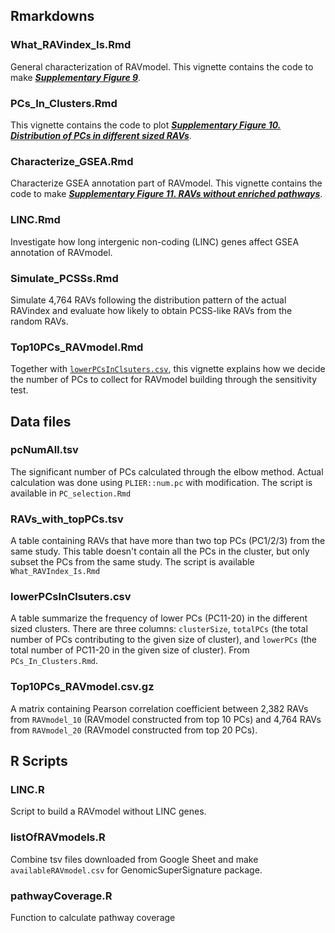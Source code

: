 ## Rmarkdowns
### What_RAVindex_Is.Rmd
General characterization of RAVmodel. This vignette contains the code to 
make [_**Supplementary Figure 9**_](https://github.com/shbrief/GenomicSuperSignaturePaper/blob/master/Results/model/manuscript_SupFig9.png).

### PCs_In_Clusters.Rmd
This vignette contains the code to plot [_**Supplementary Figure 10. Distribution of PCs in different sized RAVs**_](https://github.com/shbrief/GenomicSuperSignaturePaper/blob/master/Results/model/PCs_In_Clusters.pdf).

### Characterize_GSEA.Rmd
Characterize GSEA annotation part of RAVmodel. This vignette contains the code 
to make [_**Supplementary Figure 11. RAVs without enriched pathways**_](https://github.com/shbrief/GenomicSuperSignaturePaper/blob/master/Results/model/manuscript_SupFig11.png).

### LINC.Rmd
Investigate how long intergenic non-coding (LINC) genes affect GSEA annotation
of RAVmodel.

### Simulate_PCSSs.Rmd
Simulate 4,764 RAVs following the distribution pattern of the actual RAVindex
and evaluate how likely to obtain PCSS-like RAVs from the random RAVs.

### Top10PCs_RAVmodel.Rmd
Together with [`lowerPCsInClsuters.csv`](https://github.com/shbrief/GenomicSuperSignaturePaper/blob/master/Results/model/lowerPCsInClusters.csv), this vignette explains how we decide 
the number of PCs to collect for RAVmodel building through the sensitivity test.



## Data files
### pcNumAll.tsv
The significant number of PCs calculated through the elbow method. Actual 
calculation was done using `PLIER::num.pc` with modification. The script is 
available in `PC_selection.Rmd`

### RAVs_with_topPCs.tsv
A table containing RAVs that have more than two top PCs (PC1/2/3) from the same
study. This table doesn't contain all the PCs in the cluster, but only subset
the PCs from the same study. The script is available `What_RAVIndex_Is.Rmd`

### lowerPCsInClsuters.csv
A table summarize the frequency of lower PCs (PC11-20) in the different sized
clusters. There are three columns: `clusterSize`, `totalPCs` (the total number
of PCs contributing to the given size of cluster), and `lowerPCs` (the total
number of PC11-20 in the given size of cluster). From `PCs_In_Clusters.Rmd`.

### Top10PCs_RAVmodel.csv.gz
A matrix containing Pearson correlation coefficient between 2,382 RAVs 
from `RAVmodel_10` (RAVmodel constructed from top 10 PCs) and 4,764 RAVs 
from `RAVmodel_20` (RAVmodel constructed from top 20 PCs).




## R Scripts
### LINC.R
Script to build a RAVmodel without LINC genes.

### listOfRAVmodels.R
Combine tsv files downloaded from Google Sheet and make `availableRAVmodel.csv`
for GenomicSuperSignature package.

### pathwayCoverage.R
Function to calculate pathway coverage
